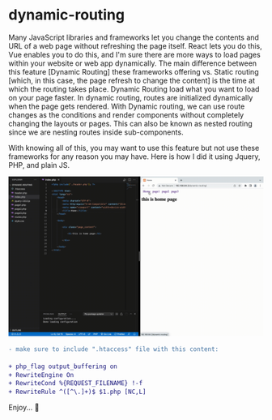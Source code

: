 # dynamic-routing

Many JavaScript libraries and frameworks let you change the contents and URL of a web page without refreshing the page itself. React lets you do this, Vue enables you to do this, and I'm sure there are more ways to load pages within your website or web app dynamically. The main difference between this feature [Dynamic Routing] these frameworks offering vs. Static routing [which, in this case, the page refresh to change the content] is the time at which the routing takes place. Dynamic Routing load what you want to load on your page faster.
In dynamic routing, routes are initialized dynamically when the page gets rendered. With Dynamic routing, we can use route changes as the conditions and render components without completely changing the layouts or pages. This can also be known as nested routing since we are nesting routes inside sub-components.

With knowing all of this, you may want to use this feature but not use these frameworks for any reason you may have. Here is how I did it using Jquery, PHP, and plain JS.

![alt-text](https://github.com/mojtabamoradli/dynamic-routing/blob/main/dynamicRouting.gif?raw=true)


```diff
- make sure to include ".htaccess" file with this content:

+ php_flag output_buffering on
+ RewriteEngine On
+ RewriteCond %{REQUEST_FILENAME} !-f
+ RewriteRule ^([^\.]+)$ $1.php [NC,L]
```




Enjoy... 🚀

